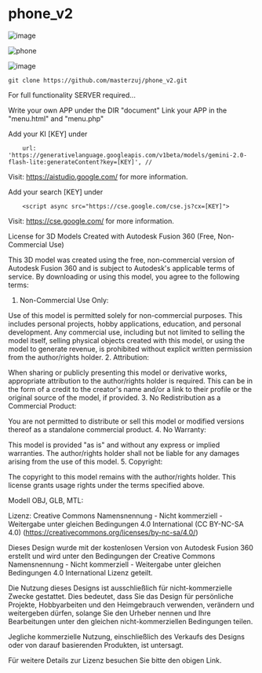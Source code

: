 # phone_v2

![image](https://github.com/user-attachments/assets/5e165c32-2d4c-4c56-b613-00fd33faf8c4)

![phone](https://github.com/user-attachments/assets/c97ffbf3-73c3-4e9f-8d8d-70ac3dab33a0)

![image](https://github.com/user-attachments/assets/79229b0d-8a2c-4a70-8b43-ca3e1c719ec5)



    git clone https://github.com/masterzuj/phone_v2.git

For full functionality SERVER required...

Write your own APP under the DIR "document"
Link your APP in the "menu.html" and "menu.php"


Add your KI [KEY] under

        url: 'https://generativelanguage.googleapis.com/v1beta/models/gemini-2.0-flash-lite:generateContent?key=[KEY]', //

Visit: https://aistudio.google.com/ for more information.


Add your search [KEY] under

        <script async src="https://cse.google.com/cse.js?cx=[KEY]">

Visit: https://cse.google.com/ for more information.

License for 3D Models Created with Autodesk Fusion 360 (Free, Non-Commercial Use)

This 3D model was created using the free, non-commercial version of Autodesk Fusion 360 and is subject to Autodesk's applicable terms of service. By downloading or using this model, you agree to the following terms:

1. Non-Commercial Use Only:

Use of this model is permitted solely for non-commercial purposes. This includes personal projects, hobby applications, education, and personal development.
Any commercial use, including but not limited to selling the model itself, selling physical objects created with this model, or using the model to generate revenue, is prohibited without explicit written permission from the author/rights holder.
2. Attribution:

When sharing or publicly presenting this model or derivative works, appropriate attribution to the author/rights holder is required. This can be in the form of a credit to the creator's name and/or a link to their profile or the original source of the model, if provided.
3. No Redistribution as a Commercial Product:

You are not permitted to distribute or sell this model or modified versions thereof as a standalone commercial product.
4. No Warranty:

This model is provided "as is" and without any express or implied warranties. The author/rights holder shall not be liable for any damages arising from the use of this model.
5. Copyright:

The copyright to this model remains with the author/rights holder. This license grants usage rights under the terms specified above.




Modell OBJ, GLB, MTL:

Lizenz: Creative Commons Namensnennung - Nicht kommerziell - Weitergabe unter gleichen Bedingungen 4.0 International (CC BY-NC-SA 4.0) (https://creativecommons.org/licenses/by-nc-sa/4.0/)

Dieses Design wurde mit der kostenlosen Version von Autodesk Fusion 360 erstellt und wird unter den Bedingungen der Creative Commons Namensnennung - Nicht kommerziell - Weitergabe unter gleichen Bedingungen 4.0 International Lizenz geteilt.

Die Nutzung dieses Designs ist ausschließlich für nicht-kommerzielle Zwecke gestattet. Dies bedeutet, dass Sie das Design für persönliche Projekte, Hobbyarbeiten und den Heimgebrauch verwenden, verändern und weitergeben dürfen, solange Sie den Urheber nennen und Ihre Bearbeitungen unter den gleichen nicht-kommerziellen Bedingungen teilen.

Jegliche kommerzielle Nutzung, einschließlich des Verkaufs des Designs oder von darauf basierenden Produkten, ist untersagt.

Für weitere Details zur Lizenz besuchen Sie bitte den obigen Link.
